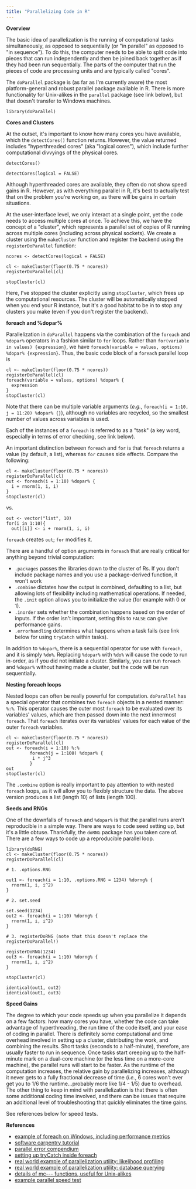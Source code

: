 ```yaml
---
title: "Parallelizing Code in R"
---
```



**Overview**

The basic idea of parallelization is the running of computational tasks simultaneously, as opposed to sequentially (or "in parallel" as opposed to "in sequence"). To do this, the computer needs to be able to split code into pieces that can run independently and then be joined back together as if they had been run sequentially.  The parts of the computer that run the pieces of code are processing units and are typically called "cores". 

The `doParallel` package is (as far as I'm currently aware) the most platform-general and robust parallel package available in R. There is more functionality for Unix-alikes in the `parallel` package (see link below), but that doesn't transfer to Windows machines. 

```
library(doParallel)
```

**Cores and Clusters** 

At the outset, it's important to know how many cores you have available, which the `detectCores()` function returns. However, the value returned includes "hyperthreaded cores" (aka "logical cores"), which include further computational divvyings of the physical cores.

```
detectCores()

detectCores(logical = FALSE)
```

Although hyperthreaded cores are available, they often do not show speed gains in R. However, as with everything parallel in R, it's best to actually test that on the problem you're working on, as there will be gains in certain situations.

At the user-interface level, we only interact at a single point, yet the code needs to access multiple cores at once. To achieve this, we have the concept of a "cluster", which represents a parallel set of copies of R running across multiple cores (including across physical sockets). We create a cluster using the `makeCluster` function and register the backend using the `registerDoParallel` function:

```
ncores <- detectCores(logical = FALSE)

cl <- makeCluster(floor(0.75 * ncores))
registerDoParallel(cl)

stopCluster(cl)
```

Here, I've stopped the cluster explicitly using `stopCluster`, which frees up the computational resources. The cluster will be automatically stopped when you end your R instance, but it's a good habitat to be in to stop any clusters you make (even if you don't register the backend).

**foreach and %dopar%**

Parallelization in `doParallel` happens via the combination of the `foreach` and `%dopar%` operators in a fashion similar to `for` loops. Rather than `for(variable in values) {expression}`, we have `foreach(variable = values, options) %dopar% {expression}`. Thus, the basic code block of a `foreach` parallel loop is

```
cl <- makeCluster(floor(0.75 * ncores))
registerDoParallel(cl)
foreach(variable = values, options) %dopar% {
  expression
}
stopCluster(cl)
```

Note that there can be multiple variable arguments (*e.g.*, `foreach(i = 1:10, j = 11:20) %dopar% {}`), although no variables are recycled, so the smallest number of values across variables is used. 

Each of the instances of a `foreach` is referred to as a "task" (a key word, especially in terms of error checking, see link below).

An important distinction between `foreach` and `for` is that `foreach` returns a value (by default, a list), whereas `for` causes side effects. Compare the following:

```
cl <- makeCluster(floor(0.75 * ncores))
registerDoParallel(cl)
out <- foreach(i = 1:10) %dopar% {
  i + rnorm(1, i, i)
}
stopCluster(cl)
```
vs.

```
out <- vector("list", 10)
for(i in 1:10){
  out[[i]] <- i + rnorm(1, i, i)
```

`foreach` creates `out`; `for` modifies it. 

There are a handful of option arguments in `foreach` that are really critical for anything beyond trivial computation:
* `.packages` passes the libraries down to the cluster of Rs. If you don't include package names and you use a package-derived function, it won't work
* `.combine` dictates how the output is combined, defaulting to a list, but allowing lots of flexibility including mathematical operations. If needed, the `.init` option allows you to initialize the value (for example with 0 or 1).
* `.inorder` sets whether the combination happens based on the order of inputs. If the order isn't important, setting this to `FALSE` can give performance gains.
* `.errorhandling` determines what happens when a task fails (see link below for using `tryCatch` within tasks).

In addition to `%dopar%`, there is a sequential operator for use with `foreach`, and it is simply `%do%`. Replacing `%dopar%` with `%do%` will cause the code to run in-order, as if you did not initiate a cluster. Similarly, you can run `foreach` and `%dopar%` without having made a cluster, but the code will be run sequentially.

**Nesting foreach loops**

Nested loops can often be really powerful for computation. `doParallel` has a special operator that combines two `foreach` objects in a nested manner: `%:%`. This operator causes the outer most `foreach` to be evaluated over its variables' values, which are then passed down into the next innermost `foreach`. That `foreach` iterates over its variables' values for each value of the outer `foreach` variables.

```
cl <- makeCluster(floor(0.75 * ncores))
registerDoParallel(cl)
out <- foreach(i = 1:10) %:%
         foreach(j = 1:100) %dopar% {
          i * j^3
         }
out
stopCluster(cl)
```

The `.combine` option is really important to pay attention to with nested `foreach` loops, as it will allow you to flexibly structure the data. The above version produces a list (length 10) of lists (length 100).

**Seeds and RNGs**

One of the downfalls of `foreach` and `%dopar%` is that the parallel runs aren't reproducible in a simple way. There are ways to code seed setting up, but it's a little obtuse. Thankfully, the `doRNG` package has you taken care of. There are a few ways to code up a reproducible parallel loop. 

```
library(doRNG)
cl <- makeCluster(floor(0.75 * ncores))
registerDoParallel(cl)

# 1. .options.RNG

out1 <- foreach(i = 1:10, .options.RNG = 1234) %dorng% {
  rnorm(1, i, i^2)
}

# 2. set.seed

set.seed(1234)
out2 <- foreach(i = 1:10) %dorng% {
  rnorm(1, i, i^2)
}

# 3. registerDoRNG (note that this doesn't replace the registerDoParallel!)

registerDoRNG(1234)
out3 <- foreach(i = 1:10) %dorng% {
  rnorm(1, i, i^2)
}

stopCluster(cl)

identical(out1, out2)
identical(out1, out3)
```

**Speed Gains**

The degree to which your code speeds up when you parallelize it depends on a few factors: how many cores you have, whether the code can take advantage of hyperthreading, the run time of the code itself, and your ease of coding in parallel. There is definitely some computational and time overhead involved in setting up a cluster, distributing the work, and combining the results. Short tasks (seconds to a half-minute), therefore, are usually faster to run in sequence. Once tasks start creeping up to the half-minute mark on a dual-core machine (or the less time on a more-core machine), the parallel runs will start to be faster. As the runtime of the computation increases, the relative gain by parallelizing increases, although it never gets to a fully fractional decrease of time (*i.e.*, 6 cores won't ever get you to 1/6 the runtime...probably more like 1/4 - 1/5) due to overhead. The other thing to keep in mind with parallelization is that there is often some additional coding time involved, and there can be issues that require an additional level of troubleshooting that quickly eliminates the time gains. 

See references below for speed tests.


**References** 

* [example of foreach on Windows, including performance metrics](https://beckmw.wordpress.com/2014/01/21/a-brief-foray-into-parallel-processing-with-r/ )
* [software carpentry tutorial](http://resbaz.github.io/r-intermediate-gapminder/19-foreach.html)
* [parallel error compendium](https://github.com/tobigithub/R-parallel/wiki/R-parallel-Errors) 
* [setting up tryCatch inside foreach](https://stackoverflow.com/questions/39262612/r-show-error-and-warning-messages-in-foreach-dopar) 
* [real world example of parallelization utility: likelihood profiling](https://www3.nd.edu/~steve/computing_with_data/22_parallel/parallel_foreach.html)
* [real world example of parallelization utility: database querying](https://stochasticcoder.com/2016/01/12/r-using-doparallel-to-significantly-speedup-database-retrieval/) 
* [details of mc--- functions, useful for Unix-alikes](http://www2.stat.duke.edu/~cr173/Sta523_Fa14/parallelization.html)
* [example parallel speed test](https://github.com/benporter/parallel-speed-test-R )
